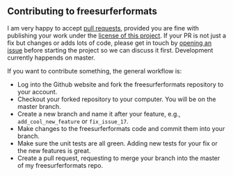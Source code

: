 ## Contributing to freesurferformats

I am very happy to accept [pull requests](https://help.github.com/en/github/collaborating-with-issues-and-pull-requests/creating-a-pull-request), provided you are fine with publishing your work under the [license of this project](https://github.com/dfsp-spirit/freesurferformats#license). If your PR is not just a fix but changes or adds lots of code, please get in touch by [opening an issue](https://github.com/dfsp-spirit/freesurferformats/issues) before starting the project so we can discuss it first. Development currently happends on master.

If you want to contribute something, the general workflow is:

- Log into the Github website and fork the freesurferformats repository to your account.
- Checkout your forked repository to your computer. You will be on the master branch.
- Create a new branch and name it after your feature, e.g., `add_cool_new_feature` or `fix_issue_17`.
- Make changes to the freesurferformats code and commit them into your branch. 
- Make sure the unit tests are all green. Adding new tests for your fix or the new features is great.
- Create a pull request, requesting to merge your branch into the master of my freesurferformats repo.

